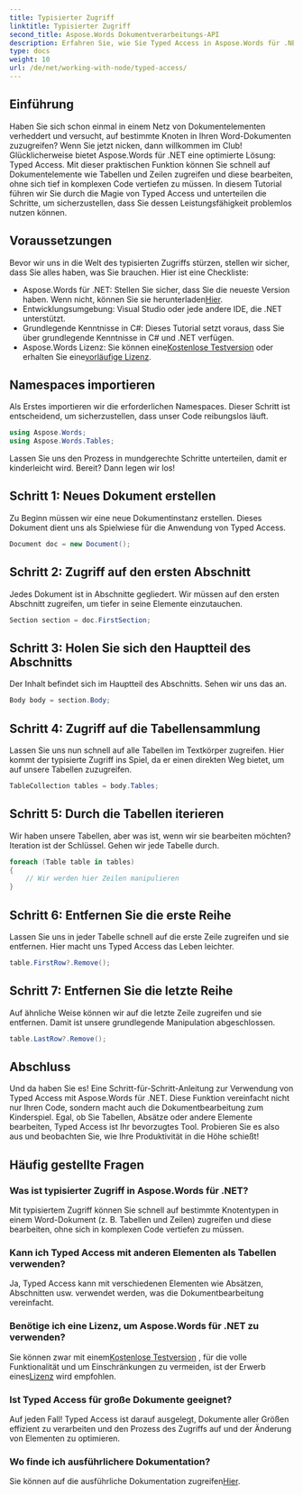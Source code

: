 ```yaml
---
title: Typisierter Zugriff
linktitle: Typisierter Zugriff
second_title: Aspose.Words Dokumentverarbeitungs-API
description: Erfahren Sie, wie Sie Typed Access in Aspose.Words für .NET verwenden, um Dokumentelemente wie Tabellen und Zeilen einfach zu bearbeiten. Diese Schritt-für-Schritt-Anleitung vereinfacht Ihren Arbeitsablauf.
type: docs
weight: 10
url: /de/net/working-with-node/typed-access/
---
```

## Einführung

Haben Sie sich schon einmal in einem Netz von Dokumentelementen verheddert und versucht, auf bestimmte Knoten in Ihren Word-Dokumenten zuzugreifen? Wenn Sie jetzt nicken, dann willkommen im Club! Glücklicherweise bietet Aspose.Words für .NET eine optimierte Lösung: Typed Access. Mit dieser praktischen Funktion können Sie schnell auf Dokumentelemente wie Tabellen und Zeilen zugreifen und diese bearbeiten, ohne sich tief in komplexen Code vertiefen zu müssen. In diesem Tutorial führen wir Sie durch die Magie von Typed Access und unterteilen die Schritte, um sicherzustellen, dass Sie dessen Leistungsfähigkeit problemlos nutzen können.

## Voraussetzungen

Bevor wir uns in die Welt des typisierten Zugriffs stürzen, stellen wir sicher, dass Sie alles haben, was Sie brauchen. Hier ist eine Checkliste:

-  Aspose.Words für .NET: Stellen Sie sicher, dass Sie die neueste Version haben. Wenn nicht, können Sie sie herunterladen[Hier](https://releases.aspose.com/words/net/).
- Entwicklungsumgebung: Visual Studio oder jede andere IDE, die .NET unterstützt.
- Grundlegende Kenntnisse in C#: Dieses Tutorial setzt voraus, dass Sie über grundlegende Kenntnisse in C# und .NET verfügen.
-  Aspose.Words Lizenz: Sie können eine[Kostenlose Testversion](https://releases.aspose.com/) oder erhalten Sie eine[vorläufige Lizenz](https://purchase.aspose.com/temporary-license/).

## Namespaces importieren

Als Erstes importieren wir die erforderlichen Namespaces. Dieser Schritt ist entscheidend, um sicherzustellen, dass unser Code reibungslos läuft.

```csharp
using Aspose.Words;
using Aspose.Words.Tables;
```

Lassen Sie uns den Prozess in mundgerechte Schritte unterteilen, damit er kinderleicht wird. Bereit? Dann legen wir los!

## Schritt 1: Neues Dokument erstellen

Zu Beginn müssen wir eine neue Dokumentinstanz erstellen. Dieses Dokument dient uns als Spielwiese für die Anwendung von Typed Access.

```csharp
Document doc = new Document();
```

## Schritt 2: Zugriff auf den ersten Abschnitt

Jedes Dokument ist in Abschnitte gegliedert. Wir müssen auf den ersten Abschnitt zugreifen, um tiefer in seine Elemente einzutauchen.

```csharp
Section section = doc.FirstSection;
```

## Schritt 3: Holen Sie sich den Hauptteil des Abschnitts

Der Inhalt befindet sich im Hauptteil des Abschnitts. Sehen wir uns das an.

```csharp
Body body = section.Body;
```

## Schritt 4: Zugriff auf die Tabellensammlung

Lassen Sie uns nun schnell auf alle Tabellen im Textkörper zugreifen. Hier kommt der typisierte Zugriff ins Spiel, da er einen direkten Weg bietet, um auf unsere Tabellen zuzugreifen.

```csharp
TableCollection tables = body.Tables;
```

## Schritt 5: Durch die Tabellen iterieren

Wir haben unsere Tabellen, aber was ist, wenn wir sie bearbeiten möchten? Iteration ist der Schlüssel. Gehen wir jede Tabelle durch.

```csharp
foreach (Table table in tables)
{
    // Wir werden hier Zeilen manipulieren
}
```

## Schritt 6: Entfernen Sie die erste Reihe

Lassen Sie uns in jeder Tabelle schnell auf die erste Zeile zugreifen und sie entfernen. Hier macht uns Typed Access das Leben leichter.

```csharp
table.FirstRow?.Remove();
```

## Schritt 7: Entfernen Sie die letzte Reihe

Auf ähnliche Weise können wir auf die letzte Zeile zugreifen und sie entfernen. Damit ist unsere grundlegende Manipulation abgeschlossen.

```csharp
table.LastRow?.Remove();
```

## Abschluss

Und da haben Sie es! Eine Schritt-für-Schritt-Anleitung zur Verwendung von Typed Access mit Aspose.Words für .NET. Diese Funktion vereinfacht nicht nur Ihren Code, sondern macht auch die Dokumentbearbeitung zum Kinderspiel. Egal, ob Sie Tabellen, Absätze oder andere Elemente bearbeiten, Typed Access ist Ihr bevorzugtes Tool. Probieren Sie es also aus und beobachten Sie, wie Ihre Produktivität in die Höhe schießt!

## Häufig gestellte Fragen

### Was ist typisierter Zugriff in Aspose.Words für .NET?
Mit typisiertem Zugriff können Sie schnell auf bestimmte Knotentypen in einem Word-Dokument (z. B. Tabellen und Zeilen) zugreifen und diese bearbeiten, ohne sich in komplexen Code vertiefen zu müssen.

### Kann ich Typed Access mit anderen Elementen als Tabellen verwenden?
Ja, Typed Access kann mit verschiedenen Elementen wie Absätzen, Abschnitten usw. verwendet werden, was die Dokumentbearbeitung vereinfacht.

### Benötige ich eine Lizenz, um Aspose.Words für .NET zu verwenden?
 Sie können zwar mit einem[Kostenlose Testversion](https://releases.aspose.com/) , für die volle Funktionalität und um Einschränkungen zu vermeiden, ist der Erwerb eines[Lizenz](https://purchase.aspose.com/buy) wird empfohlen.

### Ist Typed Access für große Dokumente geeignet?
Auf jeden Fall! Typed Access ist darauf ausgelegt, Dokumente aller Größen effizient zu verarbeiten und den Prozess des Zugriffs auf und der Änderung von Elementen zu optimieren.

### Wo finde ich ausführlichere Dokumentation?
 Sie können auf die ausführliche Dokumentation zugreifen[Hier](https://reference.aspose.com/words/net/).